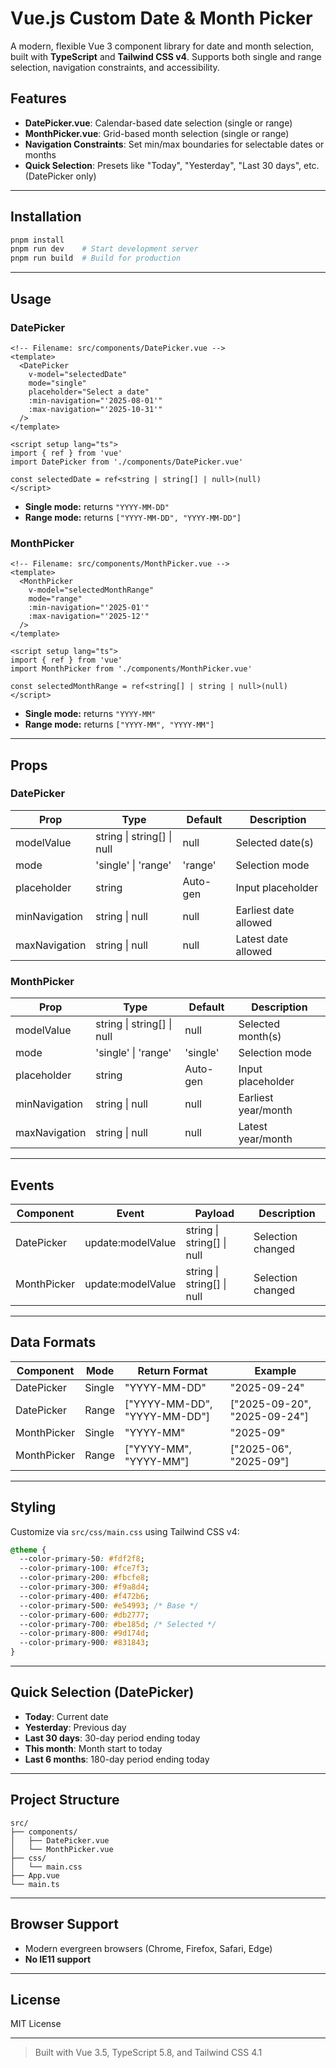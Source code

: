 # Vue.js Custom Date & Month Picker

A modern, flexible Vue 3 component library for date and month selection, built with **TypeScript** and **Tailwind CSS v4**. Supports both single and range selection, navigation constraints, and accessibility.

## Features

- **DatePicker.vue**: Calendar-based date selection (single or range)
- **MonthPicker.vue**: Grid-based month selection (single or range)
- **Navigation Constraints**: Set min/max boundaries for selectable dates or months
- **Quick Selection**: Presets like "Today", "Yesterday", "Last 30 days", etc. (DatePicker only)

---

## Installation

```bash
pnpm install
pnpm run dev    # Start development server
pnpm run build  # Build for production
```

---

## Usage

### DatePicker

```vue
<!-- Filename: src/components/DatePicker.vue -->
<template>
  <DatePicker
    v-model="selectedDate"
    mode="single"
    placeholder="Select a date"
    :min-navigation="'2025-08-01'"
    :max-navigation="'2025-10-31'"
  />
</template>

<script setup lang="ts">
import { ref } from 'vue'
import DatePicker from './components/DatePicker.vue'

const selectedDate = ref<string | string[] | null>(null)
</script>
```

- **Single mode:** returns `"YYYY-MM-DD"`
- **Range mode:** returns `["YYYY-MM-DD", "YYYY-MM-DD"]`

### MonthPicker

```vue
<!-- Filename: src/components/MonthPicker.vue -->
<template>
  <MonthPicker
    v-model="selectedMonthRange"
    mode="range"
    :min-navigation="'2025-01'"
    :max-navigation="'2025-12'"
  />
</template>

<script setup lang="ts">
import { ref } from 'vue'
import MonthPicker from './components/MonthPicker.vue'

const selectedMonthRange = ref<string[] | string | null>(null)
</script>
```

- **Single mode:** returns `"YYYY-MM"`
- **Range mode:** returns `["YYYY-MM", "YYYY-MM"]`

---

## Props

### DatePicker

| Prop          | Type                       | Default  | Description           |
| ------------- | -------------------------- | -------- | --------------------- |
| modelValue    | string \| string[] \| null | null     | Selected date(s)      |
| mode          | 'single' \| 'range'        | 'range'  | Selection mode        |
| placeholder   | string                     | Auto-gen | Input placeholder     |
| minNavigation | string \| null             | null     | Earliest date allowed |
| maxNavigation | string \| null             | null     | Latest date allowed   |

### MonthPicker

| Prop          | Type                       | Default  | Description         |
| ------------- | -------------------------- | -------- | ------------------- |
| modelValue    | string \| string[] \| null | null     | Selected month(s)   |
| mode          | 'single' \| 'range'        | 'single' | Selection mode      |
| placeholder   | string                     | Auto-gen | Input placeholder   |
| minNavigation | string \| null             | null     | Earliest year/month |
| maxNavigation | string \| null             | null     | Latest year/month   |

---

## Events

| Component   | Event             | Payload                    | Description       |
| ----------- | ----------------- | -------------------------- | ----------------- |
| DatePicker  | update:modelValue | string \| string[] \| null | Selection changed |
| MonthPicker | update:modelValue | string \| string[] \| null | Selection changed |

---

## Data Formats

| Component   | Mode   | Return Format                | Example                      |
| ----------- | ------ | ---------------------------- | ---------------------------- |
| DatePicker  | Single | "YYYY-MM-DD"                 | "2025-09-24"                 |
| DatePicker  | Range  | ["YYYY-MM-DD", "YYYY-MM-DD"] | ["2025-09-20", "2025-09-24"] |
| MonthPicker | Single | "YYYY-MM"                    | "2025-09"                    |
| MonthPicker | Range  | ["YYYY-MM", "YYYY-MM"]       | ["2025-06", "2025-09"]       |

---

## Styling

Customize via `src/css/main.css` using Tailwind CSS v4:

```css
@theme {
  --color-primary-50: #fdf2f8;
  --color-primary-100: #fce7f3;
  --color-primary-200: #fbcfe8;
  --color-primary-300: #f9a8d4;
  --color-primary-400: #f472b6;
  --color-primary-500: #e54993; /* Base */
  --color-primary-600: #db2777;
  --color-primary-700: #be185d; /* Selected */
  --color-primary-800: #9d174d;
  --color-primary-900: #831843;
}
```

---

## Quick Selection (DatePicker)

- **Today**: Current date
- **Yesterday**: Previous day
- **Last 30 days**: 30-day period ending today
- **This month**: Month start to today
- **Last 6 months**: 180-day period ending today

---

## Project Structure

```
src/
├── components/
│   ├── DatePicker.vue
│   └── MonthPicker.vue
├── css/
│   └── main.css
├── App.vue
└── main.ts
```

---

## Browser Support

- Modern evergreen browsers (Chrome, Firefox, Safari, Edge)
- **No IE11 support**

---

## License

MIT License

---

> Built with Vue 3.5, TypeScript 5.8, and Tailwind CSS 4.1
